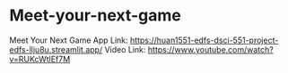 # Meet-your-next-game
Meet Your Next Game
App Link: https://huan1551-edfs-dsci-551-project-edfs-llju8u.streamlit.app/
Video Link: https://www.youtube.com/watch?v=RUKcWtlEf7M
